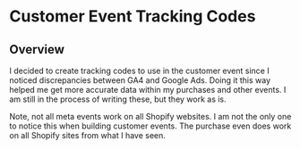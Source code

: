 # Customer Event Tracking Codes

## Overview
I decided to create tracking codes to use in the customer event since I noticed discrepancies between GA4 and Google Ads. Doing it this way helped me get more accurate data within my purchases and other events.
I am still in the process of writing these, but they work as is. 

Note, not all meta events work on all Shopify websites. I am not the only one to notice this when building customer events. The purchase even does work on all Shopify sites from what I have seen. 
